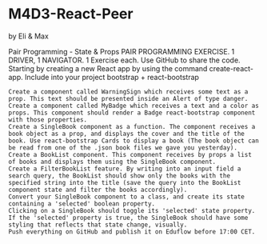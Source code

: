 # M4D3-React-Peer

by Eli & Max

Pair Programming - State & Props
PAIR PROGRAMMING EXERCISE. 1 DRIVER, 1 NAVIGATOR.
1 Exercise each. Use GitHub to share the code.
Starting by creating a new React app by using the command create-react-app.
Include into your project bootstrap + react-bootstrap

    Create a component called WarningSign which receives some text as a prop. This text should be presented inside an Alert of type danger.
    Create a component called MyBadge which receives a text and a color as props. This component should render a Badge react-bootstrap component with those properties.
    Create a SingleBook component as a function. The component receives a book object as a prop, and displays the cover and the title of the book. Use react-bootstrap Cards to display a book (The book object can be read from one of the .json book files we gave you yesterday).
    Create a BookList component. This component receives by props a list of books and displays them using the SingleBook component.
    Create a FilterBookList feature. By writing into an input field a search query, the BookList should show only the books with the specified string into the title (save the query into the BookList component state and filter the books accordingly).
    Convert your SingleBook component to a class, and create its state containing a 'selected' boolean property.
    Clicking on a SingleBook should toggle its 'selected' state property. If the 'selected' property is true, the SingleBook should have some styling that reflects that state change, visually.
    Push everything on GitHub and publish it on Eduflow before 17:00 CET.
